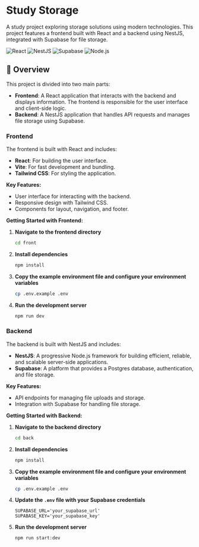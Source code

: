 # Study Storage

A study project exploring storage solutions using modern technologies. This project features a frontend built with React and a backend using NestJS, integrated with Supabase for file storage.

![React](https://img.shields.io/badge/react-v18.x-brightgreen)
![NestJS](https://img.shields.io/badge/nestjs-v7.6.18-red)
![Supabase](https://img.shields.io/badge/supabase-v1.0.0-orange)
![Node.js](https://img.shields.io/badge/node.js-14.x-brightgreen)

## 🚀 Overview

This project is divided into two main parts:

- **Frontend**: A React application that interacts with the backend and displays information. The frontend is responsible for the user interface and client-side logic.
- **Backend**: A NestJS application that handles API requests and manages file storage using Supabase.

### Frontend

The frontend is built with React and includes:

- **React**: For building the user interface.
- **Vite**: For fast development and bundling.
- **Tailwind CSS**: For styling the application.

**Key Features:**

- User interface for interacting with the backend.
- Responsive design with Tailwind CSS.
- Components for layout, navigation, and footer.

**Getting Started with Frontend:**

1. **Navigate to the frontend directory**

    ```bash
    cd front
    ```

2. **Install dependencies**

    ```bash
    npm install
    ```

3. **Copy the example environment file and configure your environment variables**

    ```bash
    cp .env.example .env
    ```

4. **Run the development server**

    ```bash
    npm run dev
    ```

### Backend

The backend is built with NestJS and includes:

- **NestJS**: A progressive Node.js framework for building efficient, reliable, and scalable server-side applications.
- **Supabase**: A platform that provides a Postgres database, authentication, and file storage.

**Key Features:**

- API endpoints for managing file uploads and storage.
- Integration with Supabase for handling file storage.

**Getting Started with Backend:**

1. **Navigate to the backend directory**

    ```bash
    cd back
    ```

2. **Install dependencies**

    ```bash
    npm install
    ```

3. **Copy the example environment file and configure your environment variables**

    ```bash
    cp .env.example .env
    ```

4. **Update the `.env` file with your Supabase credentials**

    ```env
    SUPABASE_URL='your_supabase_url'
    SUPABASE_KEY='your_supabase_key'
    ```

5. **Run the development server**

    ```bash
    npm run start:dev
    ```